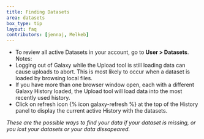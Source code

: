 ```yaml
---
title: Finding Datasets
area: datasets
box_type: tip
layout: faq
contributors: [jennaj, Melkeb]
---
```



- To review all active Datasets in your account, go to **User > Datasets**.
Notes:
- Logging out of Galaxy while the Upload tool is still loading data can cause uploads to abort. This is most likely to occur when a dataset is loaded by browsing local files.
- If you have more than one browser window open, each with a different Galaxy History loaded, the Upload tool will load data into the most recently used history.
- Click on refresh icon {% icon galaxy-refresh %} at the top of the History panel to display the current active History with the datasets.

*These are the possible ways to find your data if your dataset is missing, or you lost your datasets or your data dissapeared.*
